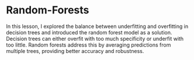 # Random-Forests
In this lesson, I explored the balance between underfitting and overfitting in decision trees and introduced the random forest model as a solution. Decision trees can either overfit with too much specificity or underfit with too little. Random forests address this by averaging predictions from multiple trees, providing better accuracy and robustness.
